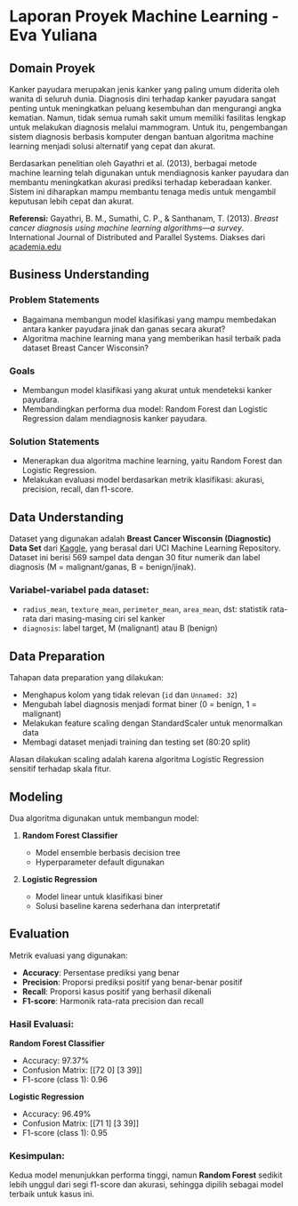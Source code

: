 # Laporan Proyek Machine Learning - Eva Yuliana

## Domain Proyek

Kanker payudara merupakan jenis kanker yang paling umum diderita oleh wanita di seluruh dunia. Diagnosis dini terhadap kanker payudara sangat penting untuk meningkatkan peluang kesembuhan dan mengurangi angka kematian. Namun, tidak semua rumah sakit umum memiliki fasilitas lengkap untuk melakukan diagnosis melalui mammogram. Untuk itu, pengembangan sistem diagnosis berbasis komputer dengan bantuan algoritma machine learning menjadi solusi alternatif yang cepat dan akurat.

Berdasarkan penelitian oleh Gayathri et al. (2013), berbagai metode machine learning telah digunakan untuk mendiagnosis kanker payudara dan membantu meningkatkan akurasi prediksi terhadap keberadaan kanker. Sistem ini diharapkan mampu membantu tenaga medis untuk mengambil keputusan lebih cepat dan akurat.

**Referensi:**
Gayathri, B. M., Sumathi, C. P., & Santhanam, T. (2013). *Breast cancer diagnosis using machine learning algorithms—a survey*. International Journal of Distributed and Parallel Systems. Diakses dari [academia.edu](https://www.academia.edu/5109296/Breast_Cancer_Diagnosis_Using_Machine_Learning_Algorithms_A_Survey)

## Business Understanding

### Problem Statements

* Bagaimana membangun model klasifikasi yang mampu membedakan antara kanker payudara jinak dan ganas secara akurat?
* Algoritma machine learning mana yang memberikan hasil terbaik pada dataset Breast Cancer Wisconsin?

### Goals

* Membangun model klasifikasi yang akurat untuk mendeteksi kanker payudara.
* Membandingkan performa dua model: Random Forest dan Logistic Regression dalam mendiagnosis kanker payudara.

### Solution Statements

* Menerapkan dua algoritma machine learning, yaitu Random Forest dan Logistic Regression.
* Melakukan evaluasi model berdasarkan metrik klasifikasi: akurasi, precision, recall, dan f1-score.

## Data Understanding

Dataset yang digunakan adalah **Breast Cancer Wisconsin (Diagnostic) Data Set** dari [Kaggle](https://www.kaggle.com/datasets/uciml/breast-cancer-wisconsin-data), yang berasal dari UCI Machine Learning Repository. Dataset ini berisi 569 sampel data dengan 30 fitur numerik dan label diagnosis (M = malignant/ganas, B = benign/jinak).

### Variabel-variabel pada dataset:

* `radius_mean`, `texture_mean`, `perimeter_mean`, `area_mean`, dst: statistik rata-rata dari masing-masing ciri sel kanker
* `diagnosis`: label target, M (malignant) atau B (benign)

## Data Preparation

Tahapan data preparation yang dilakukan:

* Menghapus kolom yang tidak relevan (`id` dan `Unnamed: 32`)
* Mengubah label diagnosis menjadi format biner (0 = benign, 1 = malignant)
* Melakukan feature scaling dengan StandardScaler untuk menormalkan data
* Membagi dataset menjadi training dan testing set (80:20 split)

Alasan dilakukan scaling adalah karena algoritma Logistic Regression sensitif terhadap skala fitur.

## Modeling

Dua algoritma digunakan untuk membangun model:

1. **Random Forest Classifier**

   * Model ensemble berbasis decision tree
   * Hyperparameter default digunakan

2. **Logistic Regression**

   * Model linear untuk klasifikasi biner
   * Solusi baseline karena sederhana dan interpretatif

## Evaluation

Metrik evaluasi yang digunakan:

* **Accuracy**: Persentase prediksi yang benar
* **Precision**: Proporsi prediksi positif yang benar-benar positif
* **Recall**: Proporsi kasus positif yang berhasil dikenali
* **F1-score**: Harmonik rata-rata precision dan recall

### Hasil Evaluasi:

**Random Forest Classifier**

* Accuracy: 97.37%
* Confusion Matrix: \[\[72 0] \[3 39]]
* F1-score (class 1): 0.96

**Logistic Regression**

* Accuracy: 96.49%
* Confusion Matrix: \[\[71 1] \[3 39]]
* F1-score (class 1): 0.95

### Kesimpulan:

Kedua model menunjukkan performa tinggi, namun **Random Forest** sedikit lebih unggul dari segi f1-score dan akurasi, sehingga dipilih sebagai model terbaik untuk kasus ini.


